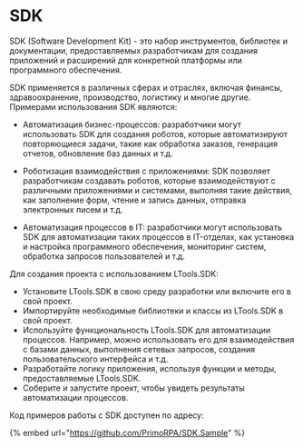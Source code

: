# SDK

SDK (Software Development Kit) - это набор инструментов, библиотек и документации, предоставляемых разработчикам для создания приложений и расширений для конкретной платформы или программного обеспечения. 

SDK применяется в различных сферах и отраслях, включая финансы, здравоохранение, производство, логистику и многие другие. Примерами использования SDK являются:

- Автоматизация бизнес-процессов: разработчики могут использовать SDK для создания роботов, которые автоматизируют повторяющиеся задачи, такие как обработка заказов, генерация отчетов, обновление баз данных и т.д.

- Роботизация взаимодействия с приложениями: SDK позволяет разработчикам создавать роботов, которые взаимодействуют с различными приложениями и системами, выполняя такие действия, как заполнение форм, чтение и запись данных, отправка электронных писем и т.д.

- Автоматизация процессов в IT: разработчики могут использовать SDK для автоматизации таких процессов в IT-отделах, как установка и настройка программного обеспечения, мониторинг систем, обработка запросов пользователей и т.д.

Для создания проекта с использованием LTools.SDK:
- Установите LTools.SDK в свою среду разработки или включите его в свой проект.
- Импортируйте необходимые библиотеки и классы из LTools.SDK в свой проект.
- Используйте функциональность LTools.SDK для автоматизации процессов. Например, можно использовать его для взаимодействия с базами данных, выполнения сетевых запросов, создания пользовательского интерфейса и т.д.
- Разработайте логику  приложения, используя функции и методы, предоставляемые LTools.SDK.
- Соберите и запустите проект, чтобы увидеть результаты автоматизации процессов.


Код примеров работы с SDK доступен по адресу:

{% embed url="https://github.com/PrimoRPA/SDK.Sample" %}

